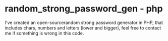 # random_strong_password_gen - php
I've created an open-sourcerandom strong password generator in PHP, that includes chars, numbers and letters (lower and bigger), feel free to contact me if something is wrong in this code.
